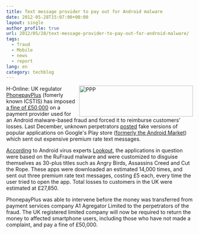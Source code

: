 ```yaml
---
title: Text message provider to pay out for Android malware
date: 2012-05-28T15:07:00+00:00
layout: single
author_profile: true
url: 2012/05/28/text-message-provider-to-pay-out-for-android-malware/
tags:
  - fraud
  - Mobile
  - news
  - report
lang: en
category: techblog
---
```

[<img title="PPP" border="0" alt="PPP" align="right" src="http://lh4.ggpht.com/-mrCRx3nohhY/T8ONs_31DTI/AAAAAAAAGH0/bLS9cklUmvE/PPP_thumb.gif?imgmax=800" width="307" height="84" />](http://lh6.ggpht.com/-VWWpPQ5p_sc/T8ONq94LxvI/AAAAAAAAGHs/8SVB4q6AIeY/s1600-h/PPP%25255B2%25255D.gif)H-Online: UK regulator [PhonepayPlus](http://www.phonepayplus.org.uk/) (fomerly known ICSTIS) has imposed [a fine of £50,000](http://www.phonepayplus.org.uk/News-And-Events/News/2012/5/Regulator-cuts-off-worldwide-mobile-malware-attack-in-the-UK.aspx) on a payment provider used for an Android malware-based fraud and forced it to reimburse customers' losses. Last December, unknown perpetrators [posted](http://www.h-online.com/news/item/Google-removes-22-malicious-apps-from-the-Android-Market-1394330.html) fake versions of popular applications on Google's Play store ([formerly the Android Market](http://www.h-online.com/news/item/Android-Market-renamed-to-Google-Play-1465330.html)) which sent out expensive premium rate text messages. 

[According](http://blog.mylookout.com/blog/2012/05/24/you-have-to-pay-the-toll-scammers-caught-and-fined-for-rufraud-malware-scheme/) to Android virus experts [Lookout](https://www.mylookout.com/), the applications in question were based on the RuFraud malware and were customized to disguise themselves as 30-plus titles such as Angry Birds, Assassins Creed and Cut the Rope. These apps were downloaded an estimated 14,000 times, and sent out three premium rate text messages, costing £5 each, every time the user tried to open the app. Total losses to customers in the UK were estimated at £27,850. 

PhonepayPlus was able to intervene before the money was transferred from payment services company A1 Agregator Limited to the perpetrators of the fraud. The UK registered limited company will now be required to return the money to affected smartphone users, including those who have not made a complaint, and pay a fine of £50,000.